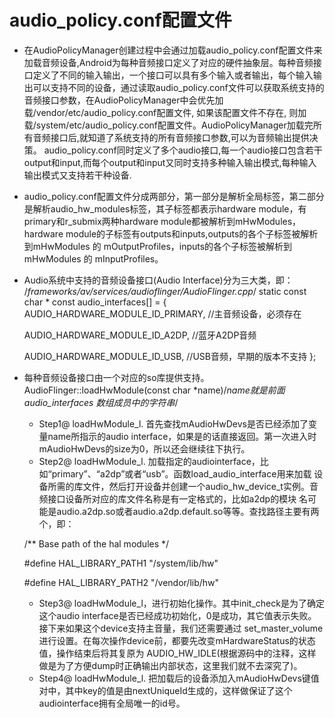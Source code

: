 # audio_policy.conf配置文件
- 在AudioPolicyManager创建过程中会通过加载audio_policy.conf配置文件来加载音频设备,Android为每种音频接口定义了对应的硬件抽象层。每种音频接口定义了不同的输入输出，一个接口可以具有多个输入或者输出，每个输入输出可以支持不同的设备，通过读取audio_policy.conf文件可以获取系统支持的音频接口参数，在AudioPolicyManager中会优先加载/vendor/etc/audio_policy.conf配置文件, 如果该配置文件不存在, 则加载/system/etc/audio_policy.conf配置文件。AudioPolicyManager加载完所有音频接口后,就知道了系统支持的所有音频接口参数,可以为音频输出提供决策。
audio_policy.conf同时定义了多个audio接口,每一个audio接口包含若干output和input,而每个output和input又同时支持多种输入输出模式,每种输入输出模式又支持若干种设备. 
- audio_policy.conf配置文件分成两部分，第一部分是解析全局标签，第二部分是解析audio_hw_modules标签，其子标签都表示hardware module，有primary和r_submix两种hardware module都被解析到mHwModules，hardware module的子标签有outputs和inputs,outputs的各个子标签被解析到mHwModules 的 mOutputProfiles，inputs的各个子标签被解析到mHwModules 的 mInputProfiles。
- Audio系统中支持的音频设备接口(Audio Interface)分为三大类，即：
/*frameworks/av/services/audioflinger/AudioFlinger.cpp*/
static const char * const audio_interfaces[] = {
   AUDIO_HARDWARE_MODULE_ID_PRIMARY, //主音频设备，必须存在
   
   AUDIO_HARDWARE_MODULE_ID_A2DP, //蓝牙A2DP音频
   
   AUDIO_HARDWARE_MODULE_ID_USB, //USB音频，早期的版本不支持
};

- 每种音频设备接口由一个对应的so库提供支持。AudioFlinger::loadHwModule(const char *name)/*name就是前面audio_interfaces 数组成员中的字符串*/
  - Step1@ loadHwModule_l. 首先查找mAudioHwDevs是否已经添加了变量name所指示的audio interface，如果是的话直接返回。第一次进入时mAudioHwDevs的size为0，所以还会继续往下执行。
  - Step2@ loadHwModule_l. 加载指定的audiointerface，比如“primary”、“a2dp”或者“usb”。函数load_audio_interface用来加载 设备所需的库文件，然后打开设备并创建一个audio_hw_device_t实例。音频接口设备所对应的库文件名称是有一定格式的，比如a2dp的模块 名可能是audio.a2dp.so或者audio.a2dp.default.so等等。查找路径主要有两个，即：
  
   /** Base path of the hal modules */

   #define HAL_LIBRARY_PATH1 "/system/lib/hw"

   #define HAL_LIBRARY_PATH2 "/vendor/lib/hw"
  - Step3@ loadHwModule_l，进行初始化操作。其中init_check是为了确定这个audio interface是否已经成功初始化，0是成功，其它值表示失败。接下来如果这个device支持主音量，我们还需要通过 set_master_volume进行设置。在每次操作device前，都要先改变mHardwareStatus的状态值，操作结束后将其复原为 AUDIO_HW_IDLE(根据源码中的注释，这样做是为了方便dump时正确输出内部状态，这里我们就不去深究了)。
  - Step4@ loadHwModule_l. 把加载后的设备添加入mAudioHwDevs键值对中，其中key的值是由nextUniqueId生成的，这样做保证了这个audiointerface拥有全局唯一的id号。
